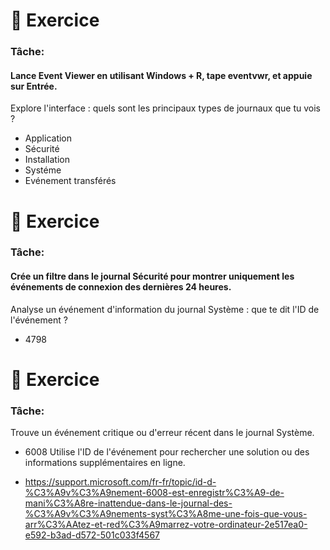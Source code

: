 # 🔬 Exercice

### Tâche:
#### Lance Event Viewer en utilisant Windows + R, tape eventvwr, et appuie sur Entrée.

Explore l'interface : quels sont les principaux types de journaux que tu vois ?

  - Application
  - Sécurité
  - Installation
  - Systéme
  - Evénement transférés

# 🔬 Exercice

### Tâche:

#### Crée un filtre dans le journal Sécurité pour montrer uniquement les événements de connexion des dernières 24 heures.

Analyse un événement d'information du journal Système : que te dit l'ID de l'événement ?

  - 4798

# 🔬 Exercice

### Tâche:

Trouve un événement critique ou d'erreur récent dans le journal Système.
  - 6008
Utilise l'ID de l'événement pour rechercher une solution ou des informations supplémentaires en ligne.

  - https://support.microsoft.com/fr-fr/topic/id-d-%C3%A9v%C3%A9nement-6008-est-enregistr%C3%A9-de-mani%C3%A8re-inattendue-dans-le-journal-des-%C3%A9v%C3%A9nements-syst%C3%A8me-une-fois-que-vous-arr%C3%AAtez-et-red%C3%A9marrez-votre-ordinateur-2e517ea0-e592-b3ad-d572-501c033f4567


